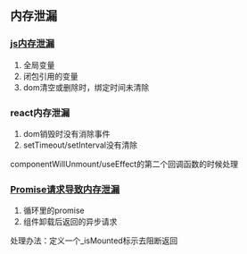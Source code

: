 ## 内存泄漏

### [js内存泄漏](http://www.ruanyifeng.com/blog/2017/04/memory-leak.html)

1. 全局变量
2. 闭包引用的变量
3. dom清空或删除时，绑定时间未清除



### react内存泄漏

1. dom销毁时没有消除事件
2. setTimeout/setInterval没有清除

componentWillUnmount/useEffect的第二个回调函数的时候处理



### [Promise请求导致内存泄漏](https://blog.csdn.net/vandavidchou/article/details/103382877)

1. 循环里的promise
2. 组件卸载后返回的异步请求

处理办法：定义一个_isMounted标示去阻断返回